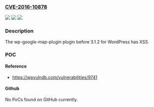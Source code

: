 ### [CVE-2016-10878](https://cve.mitre.org/cgi-bin/cvename.cgi?name=CVE-2016-10878)
![](https://img.shields.io/static/v1?label=Product&message=n%2Fa&color=blue)
![](https://img.shields.io/static/v1?label=Version&message=n%2Fa&color=blue)
![](https://img.shields.io/static/v1?label=Vulnerability&message=n%2Fa&color=brighgreen)

### Description

The wp-google-map-plugin plugin before 3.1.2 for WordPress has XSS.

### POC

#### Reference
- https://wpvulndb.com/vulnerabilities/9741

#### Github
No PoCs found on GitHub currently.

